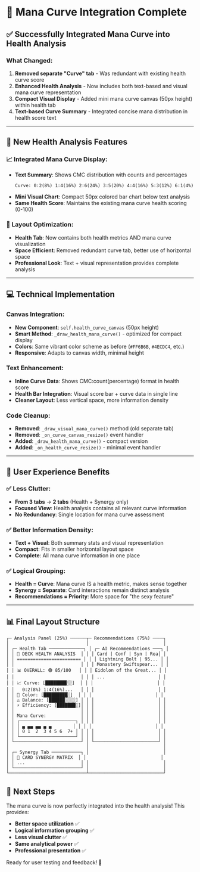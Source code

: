 # 🎯 Mana Curve Integration Complete

## ✅ **Successfully Integrated Mana Curve into Health Analysis**

### **What Changed:**
1. **Removed separate "Curve" tab** - Was redundant with existing health curve score
2. **Enhanced Health Analysis** - Now includes both text-based and visual mana curve representation 
3. **Compact Visual Display** - Added mini mana curve canvas (50px height) within health tab
4. **Text-based Curve Summary** - Integrated concise mana distribution in health score text

---

## 🏥 **New Health Analysis Features**

### **📈 Integrated Mana Curve Display:**
- **Text Summary**: Shows CMC distribution with counts and percentages
  ```
  Curve: 0:2(8%) 1:4(16%) 2:6(24%) 3:5(20%) 4:4(16%) 5:3(12%) 6:1(4%)
  ```
- **Mini Visual Chart**: Compact 50px colored bar chart below text analysis
- **Same Health Score**: Maintains the existing mana curve health scoring (0-100)

### **🎨 Layout Optimization:**
- **Health Tab**: Now contains both health metrics AND mana curve visualization
- **Space Efficient**: Removed redundant curve tab, better use of horizontal space
- **Professional Look**: Text + visual representation provides complete analysis

---

## 💻 **Technical Implementation**

### **Canvas Integration:**
- **New Component**: `self.health_curve_canvas` (50px height) 
- **Smart Method**: `_draw_health_mana_curve()` - optimized for compact display
- **Colors**: Same vibrant color scheme as before (`#FF6B6B`, `#4ECDC4`, etc.)
- **Responsive**: Adapts to canvas width, minimal height

### **Text Enhancement:**
- **Inline Curve Data**: Shows CMC:count(percentage) format in health score
- **Health Bar Integration**: Visual score bar + curve data in single line
- **Cleaner Layout**: Less vertical space, more information density

### **Code Cleanup:**
- **Removed**: `_draw_visual_mana_curve()` method (old separate tab)
- **Removed**: `_on_curve_canvas_resize()` event handler  
- **Added**: `_draw_health_mana_curve()` - compact version
- **Added**: `_on_health_curve_resize()` - minimal event handler

---

## 🎯 **User Experience Benefits**

### **✅ Less Clutter:**
- **From 3 tabs** → **2 tabs** (Health + Synergy only)
- **Focused View**: Health analysis contains all relevant curve information
- **No Redundancy**: Single location for mana curve assessment

### **✅ Better Information Density:**
- **Text + Visual**: Both summary stats and visual representation
- **Compact**: Fits in smaller horizontal layout space  
- **Complete**: All mana curve information in one place

### **✅ Logical Grouping:**
- **Health = Curve**: Mana curve IS a health metric, makes sense together
- **Synergy = Separate**: Card interactions remain distinct analysis
- **Recommendations = Priority**: More space for "the sexy feature"

---

## 📊 **Final Layout Structure**

```
┌─ Analysis Panel (25%) ──────┬─ Recommendations (75%) ────┐
│                             │                            │
│ ┌─ Health Tab ─────────────┐ │ ┌─ AI Recommendations ───┐ │
│ │ 🏥 DECK HEALTH ANALYSIS  │ │ │ Card | Conf | Syn | Rea│ │
│ │ ======================== │ │ │ Lightning Bolt | 95... │ │
│ │                         │ │ │ Monastery Swiftspear... │ │
│ │ 📊 OVERALL: 🟢 85/100   │ │ │ Eidolon of the Great... │ │
│ │                         │ │ │ ...                    │ │
│ │ 📈 Curve: [████████░░]  │ │ │                        │ │
│ │   0:2(8%) 1:4(16%)...   │ │ │                        │ │
│ │ 🎨 Color: [█████████░]  │ │ │                        │ │
│ │ ⚖️ Balance: [██████░░░░] │ │ │                        │ │
│ │ ⚡ Efficiency: [███████░]│ │ │                        │ │
│ │                         │ │ │                        │ │
│ │ Mana Curve:             │ │ │                        │ │
│ │ ┌─────────────────────┐ │ │ │                        │ │
│ │ │ ▄ ▄▄ ▄▄ ▄ ▄        │ │ │ │                        │ │
│ │ │ 0 1  2  3 4 5 6  7+ │ │ │ │                        │ │
│ │ └─────────────────────┘ │ │ │                        │ │
│ └─────────────────────────┘ │ └────────────────────────┘ │
│                             │                            │
│ ┌─ Synergy Tab ───────────┐ │                            │
│ │ 🔗 CARD SYNERGY MATRIX  │ │                            │
│ │ ...                     │ │                            │
│ └─────────────────────────┘ │                            │
└─────────────────────────────┴────────────────────────────┘
```

## 🚀 **Next Steps**

The mana curve is now perfectly integrated into the health analysis! This provides:
- **Better space utilization** ✅
- **Logical information grouping** ✅  
- **Less visual clutter** ✅
- **Same analytical power** ✅
- **Professional presentation** ✅

Ready for user testing and feedback! 🎉
